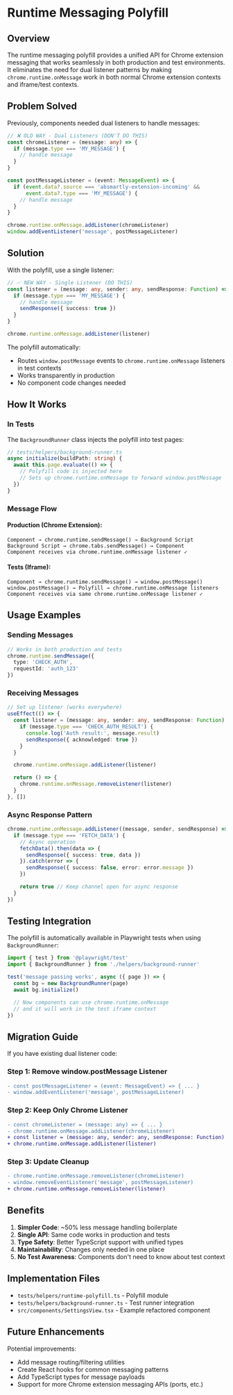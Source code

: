 # Runtime Messaging Polyfill

## Overview

The runtime messaging polyfill provides a unified API for Chrome extension messaging that works seamlessly in both production and test environments. It eliminates the need for dual listener patterns by making `chrome.runtime.onMessage` work in both normal Chrome extension contexts and iframe/test contexts.

## Problem Solved

Previously, components needed dual listeners to handle messages:

```typescript
// ❌ OLD WAY - Dual Listeners (DON'T DO THIS)
const chromeListener = (message: any) => {
  if (message.type === 'MY_MESSAGE') {
    // handle message
  }
}

const postMessageListener = (event: MessageEvent) => {
  if (event.data?.source === 'absmartly-extension-incoming' &&
      event.data?.type === 'MY_MESSAGE') {
    // handle message
  }
}

chrome.runtime.onMessage.addListener(chromeListener)
window.addEventListener('message', postMessageListener)
```

## Solution

With the polyfill, use a single listener:

```typescript
// ✅ NEW WAY - Single Listener (DO THIS)
const listener = (message: any, sender: any, sendResponse: Function) => {
  if (message.type === 'MY_MESSAGE') {
    // handle message
    sendResponse({ success: true })
  }
}

chrome.runtime.onMessage.addListener(listener)
```

The polyfill automatically:
- Routes `window.postMessage` events to `chrome.runtime.onMessage` listeners in test contexts
- Works transparently in production
- No component code changes needed

## How It Works

### In Tests

The `BackgroundRunner` class injects the polyfill into test pages:

```typescript
// tests/helpers/background-runner.ts
async initialize(buildPath: string) {
  await this.page.evaluate(() => {
    // Polyfill code is injected here
    // Sets up chrome.runtime.onMessage to forward window.postMessage
  })
}
```

### Message Flow

#### Production (Chrome Extension):
```
Component → chrome.runtime.sendMessage() → Background Script
Background Script → chrome.tabs.sendMessage() → Component
Component receives via chrome.runtime.onMessage listener ✓
```

#### Tests (Iframe):
```
Component → chrome.runtime.sendMessage() → window.postMessage()
window.postMessage() → Polyfill → chrome.runtime.onMessage listeners
Component receives via same chrome.runtime.onMessage listener ✓
```

## Usage Examples

### Sending Messages

```typescript
// Works in both production and tests
chrome.runtime.sendMessage({
  type: 'CHECK_AUTH',
  requestId: 'auth_123'
})
```

### Receiving Messages

```typescript
// Set up listener (works everywhere)
useEffect(() => {
  const listener = (message: any, sender: any, sendResponse: Function) => {
    if (message.type === 'CHECK_AUTH_RESULT') {
      console.log('Auth result:', message.result)
      sendResponse({ acknowledged: true })
    }
  }

  chrome.runtime.onMessage.addListener(listener)

  return () => {
    chrome.runtime.onMessage.removeListener(listener)
  }
}, [])
```

### Async Response Pattern

```typescript
chrome.runtime.onMessage.addListener((message, sender, sendResponse) => {
  if (message.type === 'FETCH_DATA') {
    // Async operation
    fetchData().then(data => {
      sendResponse({ success: true, data })
    }).catch(error => {
      sendResponse({ success: false, error: error.message })
    })

    return true // Keep channel open for async response
  }
})
```

## Testing Integration

The polyfill is automatically available in Playwright tests when using `BackgroundRunner`:

```typescript
import { test } from '@playwright/test'
import { BackgroundRunner } from './helpers/background-runner'

test('message passing works', async ({ page }) => {
  const bg = new BackgroundRunner(page)
  await bg.initialize()

  // Now components can use chrome.runtime.onMessage
  // and it will work in the test iframe context
})
```

## Migration Guide

If you have existing dual listener code:

### Step 1: Remove window.postMessage Listener

```diff
- const postMessageListener = (event: MessageEvent) => { ... }
- window.addEventListener('message', postMessageListener)
```

### Step 2: Keep Only Chrome Listener

```diff
- const chromeListener = (message: any) => { ... }
- chrome.runtime.onMessage.addListener(chromeListener)
+ const listener = (message: any, sender: any, sendResponse: Function) => { ... }
+ chrome.runtime.onMessage.addListener(listener)
```

### Step 3: Update Cleanup

```diff
- chrome.runtime.onMessage.removeListener(chromeListener)
- window.removeEventListener('message', postMessageListener)
+ chrome.runtime.onMessage.removeListener(listener)
```

## Benefits

1. **Simpler Code**: ~50% less message handling boilerplate
2. **Single API**: Same code works in production and tests
3. **Type Safety**: Better TypeScript support with unified types
4. **Maintainability**: Changes only needed in one place
5. **No Test Awareness**: Components don't need to know about test context

## Implementation Files

- `tests/helpers/runtime-polyfill.ts` - Polyfill module
- `tests/helpers/background-runner.ts` - Test runner integration
- `src/components/SettingsView.tsx` - Example refactored component

## Future Enhancements

Potential improvements:
- Add message routing/filtering utilities
- Create React hooks for common messaging patterns
- Add TypeScript types for message payloads
- Support for more Chrome extension messaging APIs (ports, etc.)

